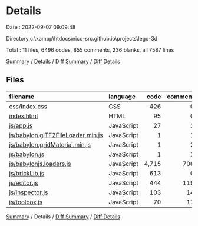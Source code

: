# Details

Date : 2022-09-07 09:09:48

Directory c:\\xampp\\htdocs\\nico-src.github.io\\projects\\lego-3d

Total : 11 files,  6496 codes, 855 comments, 236 blanks, all 7587 lines

[Summary](results.md) / Details / [Diff Summary](diff.md) / [Diff Details](diff-details.md)

## Files
| filename | language | code | comment | blank | total |
| :--- | :--- | ---: | ---: | ---: | ---: |
| [css/index.css](/css/index.css) | CSS | 426 | 0 | 56 | 482 |
| [index.html](/index.html) | HTML | 95 | 0 | 2 | 97 |
| [js/app.js](/js/app.js) | JavaScript | 27 | 1 | 2 | 30 |
| [js/babylon.glTF2FileLoader.min.js](/js/babylon.glTF2FileLoader.min.js) | JavaScript | 1 | 1 | 0 | 2 |
| [js/babylon.gridMaterial.min.js](/js/babylon.gridMaterial.min.js) | JavaScript | 1 | 2 | 0 | 3 |
| [js/babylon.js](/js/babylon.js) | JavaScript | 1 | 1 | 0 | 2 |
| [js/babylonjs.loaders.js](/js/babylonjs.loaders.js) | JavaScript | 4,715 | 700 | 62 | 5,477 |
| [js/brickLib.js](/js/brickLib.js) | JavaScript | 613 | 0 | 4 | 617 |
| [js/editor.js](/js/editor.js) | JavaScript | 444 | 119 | 92 | 655 |
| [js/inspector.js](/js/inspector.js) | JavaScript | 103 | 14 | 12 | 129 |
| [js/toolbox.js](/js/toolbox.js) | JavaScript | 70 | 17 | 6 | 93 |

[Summary](results.md) / Details / [Diff Summary](diff.md) / [Diff Details](diff-details.md)